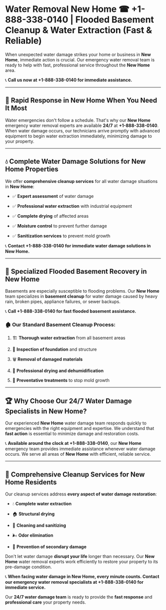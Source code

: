 # Water Removal New Home ☎ +1-888-338-0140 | Flooded Basement Cleanup & Water Extraction (Fast & Reliable)

When unexpected water damage strikes your home or business in **New Home**, immediate action is crucial. Our emergency water removal team is ready to help with fast, professional service throughout the **New Home** area. 

📞 **Call us now at +1-888-338-0140 for immediate assistance.**
---
## 🚀 Rapid Response in New Home When You Need It Most
Water emergencies don't follow a schedule. That's why our **New Home** emergency water removal experts are available **24/7** at **+1-888-338-0140**. When water damage occurs, our technicians arrive promptly with advanced equipment to begin water extraction immediately, minimizing damage to your property.
---
## 💧 Complete Water Damage Solutions for New Home Properties
We offer **comprehensive cleanup services** for all water damage situations in **New Home**:
- ✅ **Expert assessment** of water damage  
- ✅ **Professional water extraction** with industrial equipment  
- ✅ **Complete drying** of affected areas  
- ✅ **Moisture control** to prevent further damage  
- ✅ **Sanitization services** to prevent mold growth  
📞 **Contact +1-888-338-0140 for immediate water damage solutions in New Home.**
---
## 🌊 Specialized Flooded Basement Recovery in New Home
Basements are especially susceptible to flooding problems. Our **New Home** team specializes in **basement cleanup** for water damage caused by heavy rain, broken pipes, appliance failures, or sewer backups. 
📞 **Call +1-888-338-0140 for fast flooded basement assistance.**
### 🏚️ Our Standard Basement Cleanup Process:
1. 🏗️ **Thorough water extraction** from all basement areas  
2. 🔎 **Inspection of foundation** and structure  
3. 🗑️ **Removal of damaged materials**  
4. 💨 **Professional drying and dehumidification**  
5. 🚫 **Preventative treatments** to stop mold growth  
---
## 🏆 Why Choose Our 24/7 Water Damage Specialists in New Home?
Our experienced **New Home** water damage team responds quickly to emergencies with the right equipment and expertise. We understand that **fast action** is essential to minimize damage and restoration costs.
📞 **Available around the clock at +1-888-338-0140**, our **New Home** emergency team provides immediate assistance whenever water damage occurs. We serve all areas of **New Home** with efficient, reliable service.
---
## 🧹 Comprehensive Cleanup Services for New Home Residents
Our cleanup services address **every aspect of water damage restoration**:
- 💧 **Complete water extraction**  
- 🏠 **Structural drying**  
- 🧼 **Cleaning and sanitizing**  
- 🌬️ **Odor elimination**  
- 🚫 **Prevention of secondary damage**  
Don't let water damage **disrupt your life** longer than necessary. Our **New Home** water removal experts work efficiently to restore your property to its pre-damage condition.
📞 **When facing water damage in New Home, every minute counts. Contact our emergency water removal specialists at +1-888-338-0140 for immediate service.**
Our **24/7 water damage team** is ready to provide the **fast response** and **professional care** your property needs.
